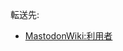 <div class="redirectMsg">

転送先:

-   <a href="/MastodonWiki:%E5%88%A9%E7%94%A8%E8%80%85" class="new" title="MastodonWiki:利用者 (存在しないページ)">MastodonWiki:利用者</a>

</div>

<div class="mw-parser-output">

</div>
